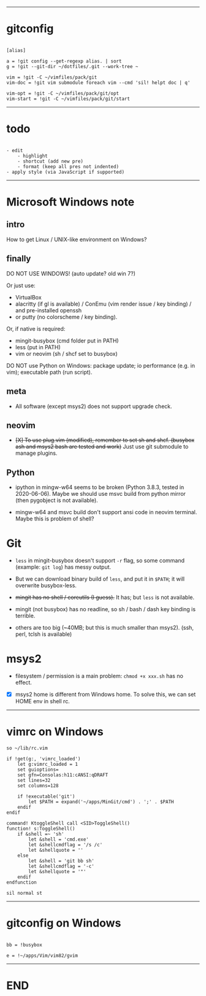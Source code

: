------------------------------------------------------------------------------

# gitconfig

```gitconfig

[alias]

a = !git config --get-regexp alias. | sort
g = !git --git-dir ~/dotfiles/.git --work-tree ~

vim = !git -C ~/vimfiles/pack/git
vim-doc = !git vim submodule foreach vim --cmd 'sil! helpt doc | q'

vim-opt = !git -C ~/vimfiles/pack/git/opt
vim-start = !git -C ~/vimfiles/pack/git/start

```

------------------------------------------------------------------------------

# todo

```todo

- edit
    - highlight
    - shortcut (add new pre)
    - format (keep all pres not indented)
- apply style (via JavaScript if supported)

```

------------------------------------------------------------------------------

# Microsoft Windows note

## intro

How to get Linux / UNIX-like environment on Windows?

## finally

DO NOT USE WINDOWS! (auto update? old win 7?)

Or just use:
- VirtualBox
- alacritty (if gl is available) / ConEmu (vim render issue / key binding) / and pre-installed openssh
- or putty (no colorscheme / key binding).

Or, if native is required:
- mingit-busybox (cmd folder put in PATH)
- less (put in PATH)
- vim or neovim (sh / shcf set to busybox)

DO NOT use Python on Windows: package update; io performance (e.g. in vim); executable path (run script).

## meta

- All software (except msys2) does not support upgrade check.

## neovim

- ~~[X] To use plug.vim (modified), remember to set sh and shcf. (busybox ash and msys2 bash are tested and work)~~ Just use git submodule to manage plugins.

## Python

- ipython in mingw-w64 seems to be broken (Python 3.8.3, tested in 2020-06-06). Maybe we should use msvc build from
  python mirror (then pygobject is not available).

- mingw-w64 and msvc build don't support ansi code in neovim terminal. Maybe this is problem of shell?

# Git

- `less` in mingit-busybox doesn't support `-r` flag, so some command (example: `git log`) has messy output.

- But we can download binary build of `less`, and put it in `$PATH`; it will overwrite busybox-less.

- ~~mingit has no shell / coreutils (I guess).~~ It has; but `less` is not available.

- mingit (not busybox) has no readline, so sh / bash / dash key binding is terrible.

- others are too big (~40MB; but this is much smaller than msys2). (ssh, perl, tclsh is available)

# msys2

- filesystem / permission is a main problem: `chmod +x xxx.sh` has no effect.

- [X] msys2 home is different from Windows home. To solve this, we can set HOME env in shell rc.

------------------------------------------------------------------------------

# vimrc on Windows

```vim
so ~/lib/rc.vim

if !get(g:, 'vimrc_loaded')
    let g:vimrc_loaded = 1
    set guioptions=
    set gfn=Consolas:h11:cANSI:qDRAFT
    set lines=32
    set columns=128

    if !executable('git')
        let $PATH = expand('~/apps/MinGit/cmd') . ';' . $PATH
    endif
endif

command! KtoggleShell call <SID>ToggleShell()
function! s:ToggleShell()
    if &shell =~ 'sh'
        let &shell = 'cmd.exe'
        let &shellcmdflag = '/s /c'
        let &shellquote = ''
    else
        let &shell = 'git bb sh'
        let &shellcmdflag = '-c'
        let &shellquote = '"'
    endif
endfunction

sil normal st
```

------------------------------------------------------------------------------

# gitconfig on Windows

```gitconfig

bb = !busybox

e = !~/apps/Vim/vim82/gvim

```

------------------------------------------------------------------------------

# END
